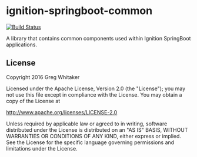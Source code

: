 # ignition-springboot-common
[![Build Status](https://travis-ci.org/ignitr-oss/ignition-springboot-common.svg?branch=master)](https://travis-ci.org/ignitr-oss/ignition-springboot-common)

A library that contains common components used within Ignition SpringBoot applications.

## License
Copyright 2016 Greg Whitaker

Licensed under the Apache License, Version 2.0 (the "License"); you may not use this file except in compliance with the License. You may obtain a copy of the License at

http://www.apache.org/licenses/LICENSE-2.0

Unless required by applicable law or agreed to in writing, software distributed under the License is distributed on an "AS IS" BASIS, WITHOUT WARRANTIES OR CONDITIONS OF ANY KIND, either express or implied. See the License for the specific language governing permissions and limitations under the License.
